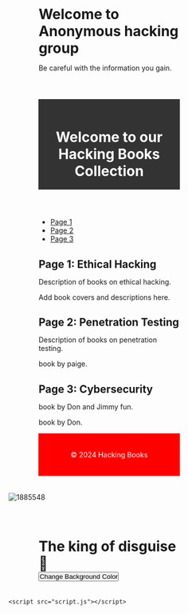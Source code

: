 
<color>
<html lang="en">
<head>
<meta charset="UTF-8">
<meta name="viewport" content="width=device-width, initial-scale=3.0">
<title>Always use specific sites to search</title>
</head>
<body>
<div class="container">
  <h1>Welcome to Anonymous hacking group</h1>
  <p>Be careful with the information you gain.</p>
     <script async src="https://pagead2.googlesyndication.com/pagead/js/adsbygoogle.js?client=ca-pub-2951245389152790"
     crossorigin="anonymous"></script>
</div>
</body>
</html>

<level>
<html lang="en">
<head>
    <meta charset="UTF-8">
    <meta name="viewport" content="width=device-width, initial-scale=1.0">
    <title>DON hacking classes</title>
    <link rel="stylesheet" href="styles.css">
</head>
<body>
    <div class="container">
        <header>
            <h1>Welcome to our Hacking Books Collection</h1>
        </header>
        <nav>
            <ul>
                <li><a href="#page1">Page 1</a></li>
                <li><a href="#page2">Page 2</a></li>
                <li><a href="#page3">Page 3</a></li>
            </ul>
        </nav>
        <main>
            <section id="page1">
                <h2>Page 1: Ethical Hacking</h2>
                <p>Description of books on ethical hacking.</p>
                <p>Add book covers and descriptions here.</p>
            </section>
            <section id="page2">
                <h2>Page 2: Penetration Testing</h2>
                <p>Description of books on penetration testing.</p>
                <p>book by paige.</p>
            </section>
            <section id="page3">
                <h2>Page 3: Cybersecurity</h2>
                <p>book by Don and Jimmy fun.</p>
                <p>book by Don.</p>
            </section>
        </main>
        <footer>
            <p>&copy; 2024 Hacking Books</p>
        </footer>
    </div>
    <script src="script.js"></script>
</body>
</html>

![1885548](https://github.com/Kamandepolo/Kamandepolo.github.io/assets/152022350/02aae40e-e338-48ac-8be5-a2df658ae156)


<!DON The hacker>
<html lang="en">
<head>
    <meta charset="UTF-8">
    <meta name="viewport" content="width=device-width, initial-scale=1.0">
    <title>Hackers fomat</title>
    <link rel="stylesheet" href="styles.css">
</head>
<body>
    <div class="container">
        <h1>The king of disguise 🤴</h1>
        <button onclick="changeBackgroundColor()">Change Background Color</button>
    </div>

    <script src="script.js"></script>
</body>
</html>
<!DOCTYPE html>
<html lang="en">
<head>
    <meta charset="UTF-8">
    <meta name="viewport" content="width=device-width, initial-scale=1.0">
    <title>Your Website</title>
    <style>
        /* Reset some default browser styles */
        * {
            margin: 0;
            padding: 0;
            box-sizing: border-box;
        }

        /* Set background color and font styles */
        body {
            font-family: Arial, sans-serif;
            background-color: #f8f8f8;
            color: #333;
            line-height: 1.6;
            margin: 0;
            padding: 0;
        }

        /* Style the header */
        header {
            background-color: #333;
            color: #fff;
            padding: 20px;
            text-align: center;
        }

        /* Style the main content */
        .container {
            width: 80%;
            margin: auto;
            overflow: hidden;
            padding: 20px;
        }

        /* Style the footer */
        footer {
            background-color: #ff0000;
            color: #fff;
            padding: 20px;
            text-align: center;
        }
    </style>
</head>
<body>
    <header>
        <h1>Email @ kamandengaroiya@gmail.com</h1>
    </header>

    <div class="container">
        <h2>IG @ polo Don</h2>
        <h3>Disclaimer</h3>
        <p>Be careful of what you send on this account.if you are hacked, don't blame anyone.Assaults will not be taken lightly.No one is safe🤬</p>
    </div>

    <footer>
        <p>anonymous hacker association </p>
    </footer>
</body>
</html>
<!DOCTYPE html>
<html lang="en">
<head>
    <meta charset="UTF-8">
    <meta name="viewport" content="width=device-width, initial-scale=1.0">
    <title>My Web App</title>
    <link rel="stylesheet" href="styles.css">
</head>
<body>
    <header>
        <h1>Welcome to My Web App</h1>
        <nav>
            <ul>
                <li><a href="#home">Home</a></li>
                <li><a href="#about">About</a></li>
                <li><a href="#contact">Contact</a></li>
            </ul>
        </nav>
    </header>

    <main>
        <section id="home">
            <h2>Home</h2>
            <p>Welcome to our web app. This is the home page where you can learn about our services.</p>
            <p>Here's a list of our features:</p>
            <ul>
                <li>we teach you how to create a website</li>
                <li>we teach you how to hack wifi</li>
                <li>we teach you how to hide you ip address</li>
            </ul>
        </section>

        <section id="about">
            <h2>About Us</h2>
            <p>Learn more about our company on the above platforms.</p>
            <p>We specialize in providing innovative solutions for our clients.</p>
        </section>

        <section id="contact">
            <h2>Contact Us on the provided email</h2>
            <p>Have questions or feedback? Contact us using the form below.</p>
            <form id="contactForm">
                <label for="name">Name:</label>
                <input type="text" id="name" name="name" required>
                <label for="email">Email:</label>
                <input type="email" id="email" name="email" required>
                <label for="message">Message:</label>
                <textarea id="message" name="message" rows="4" required></textarea>
                <button type="submit">Send Message</button>
            </form>
        </section>
    </main>

    <footer>
        <p>&copy; 2024 My Web App. All rights reserved.</p>
    </footer>

    <script src="script.js"></script>
</body>
</html>
